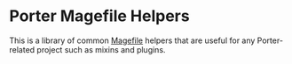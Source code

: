 # Porter Magefile Helpers

This is a library of common [Magefile] helpers that are useful for any Porter-related project such as mixins and plugins.

[Magefile]: https://magefile.org
